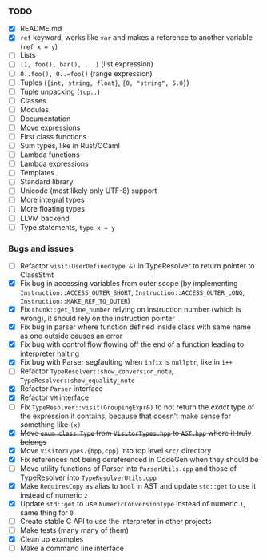 ### TODO

- [x] README.md
- [x] `ref` keyword, works like `var` and makes a reference to another variable
  (`ref x = y`)
- [ ] Lists
- [ ] `[1, foo(), bar(), ...]` (list expression)
- [ ] `0..foo(), 0..=foo()` (range expression)
- [ ] Tuples (`{int, string, float}`, `{0, "string", 5.0}`)
- [ ] Tuple unpacking (`tup..`)
- [ ] Classes
- [ ] Modules
- [ ] Documentation
- [ ] Move expressions
- [ ] First class functions
- [ ] Sum types, like in Rust/OCaml
- [ ] Lambda functions
- [ ] Lambda expressions
- [ ] Templates
- [ ] Standard library
- [ ] Unicode (most likely only UTF-8) support
- [ ] More integral types
- [ ] More floating types
- [ ] LLVM backend
- [ ] Type statements, `type x = y`

### Bugs and issues

- [ ] Refactor `visit(UserDefinedType &)` in TypeResolver to return pointer to
  ClassStmt
- [x] Fix bug in accessing variables from outer scope (by implementing
  `Instruction::ACCESS_OUTER_SHORT`, `Instruction::ACCESS_OUTER_LONG`,
  `Instruction::MAKE_REF_TO_OUTER`)
- [x] Fix `Chunk::get_line_number` relying on instruction number (which is
  wrong), it should rely on the instruction pointer
- [x] Fix bug in parser where function defined inside class with same name as
  one outside causes an error
- [x] Fix bug with control flow flowing off the end of a function leading to
  interpreter halting
- [x] Fix bug with Parser segfaulting when `infix` is `nullptr`, like in `i++`
- [ ] Refactor `TypeResolver::show_conversion_note`, `TypeResolver::show_equality_note`
- [x] Refactor `Parser` interface
- [x] Refactor `VM` interface
- [ ] Fix `TypeResolver::visit(GroupingExpr&)` to not return the *exact* type of the expression
  it contains, because that doesn't make sense for something like `(x)`
- [x] ~~Move `enum class Type` from `VisitorTypes.hpp` to `AST.hpp` where it truly belongs~~
- [x] Move `VisitorTypes.{hpp,cpp}` into top level `src/` directory
- [x] Fix references not being dereferenced in CodeGen when they should be
- [ ] Move utility functions of Parser into `ParserUtils.cpp` and those of TypeResolver into
  `TypeResolverUtils.cpp`
- [x] Make `RequiresCopy` as alias to `bool` in AST and update `std::get` to use it instead of
numeric `2`
- [x] Update `std::get` to use `NumericConversionType` instead of numeric `1`, same thing for `0`
- [ ] Create stable C API to use the interpreter in other projects
- [ ] Make tests (many many of them)
- [x] Clean up examples
- [ ] Make a command line interface